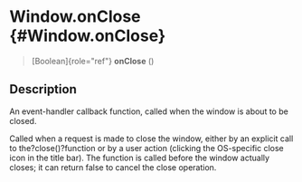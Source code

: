 Window.onClose {#Window.onClose}
==============

> [Boolean]{role="ref"} **onClose** ()

Description
-----------

An event-handler callback function, called when the window is about to
be closed.

Called when a request is made to close the window, either by an explicit
call to the?close()?function or by a user action (clicking the
OS-specific close icon in the title bar). The function is called before
the window actually closes; it can return false to cancel the close
operation.
